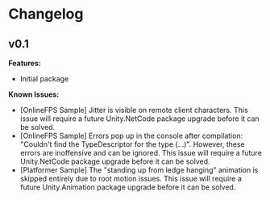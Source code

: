 
# Changelog

## v0.1
**Features:**
- Initial package

**Known Issues:**
- [OnlineFPS Sample] Jitter is visible on remote client characters. This issue will require a future Unity.NetCode package upgrade before it can be solved.
- [OnlineFPS Sample] Errors pop up in the console after compilation: "Couldn't find the TypeDescriptor for the type (...)". However, these errors are inoffensive and can be ignored. This issue will require a future Unity.NetCode package upgrade before it can be solved.
- [Platformer Sample] The "standing up from ledge hanging" animation is skipped entirely due to root motion issues. This issue will require a future Unity.Animation package upgrade before it can be solved.